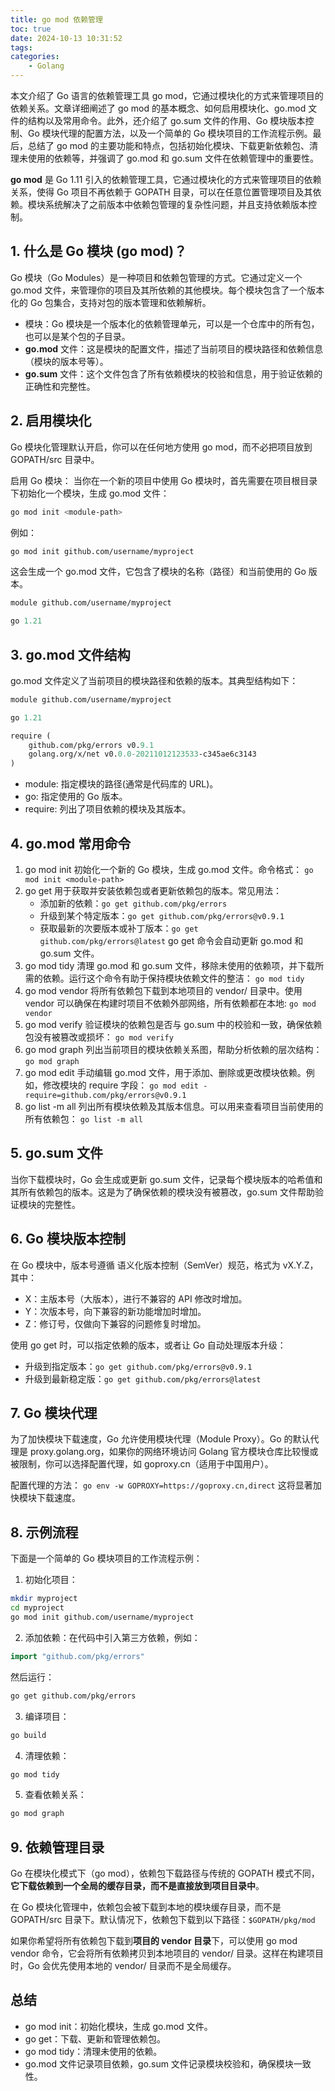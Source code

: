 ```yaml
---
title: go mod 依赖管理
toc: true
date: 2024-10-13 10:31:52
tags:
categories: 
    - Golang
---
```

本文介绍了 Go 语言的依赖管理工具 go mod，它通过模块化的方式来管理项目的依赖关系。<!-- more -->文章详细阐述了 go mod 的基本概念、如何启用模块化、go.mod 文件的结构以及常用命令。此外，还介绍了 go.sum 文件的作用、Go 模块版本控制、Go 模块代理的配置方法，以及一个简单的 Go 模块项目的工作流程示例。最后，总结了 go mod 的主要功能和特点，包括初始化模块、下载更新依赖包、清理未使用的依赖等，并强调了 go.mod 和 go.sum 文件在依赖管理中的重要性。

**go mod** 是 Go 1.11 引入的依赖管理工具，它通过模块化的方式来管理项目的依赖关系，使得 Go 项目不再依赖于 GOPATH 目录，可以在任意位置管理项目及其依赖。模块系统解决了之前版本中依赖包管理的复杂性问题，并且支持依赖版本控制。

## 1. 什么是 Go 模块 (go mod)？

Go 模块（Go Modules）是一种项目和依赖包管理的方式。它通过定义一个 go.mod 文件，来管理你的项目及其所依赖的其他模块。每个模块包含了一个版本化的 Go 包集合，支持对包的版本管理和依赖解析。

- 模块：Go 模块是一个版本化的依赖管理单元，可以是一个仓库中的所有包，也可以是某个包的子目录。
- **go.mod** 文件：这是模块的配置文件，描述了当前项目的模块路径和依赖信息（模块的版本号等）。
- **go.sum** 文件：这个文件包含了所有依赖模块的校验和信息，用于验证依赖的正确性和完整性。

## 2. 启用模块化

Go 模块化管理默认开启，你可以在任何地方使用 go mod，而不必把项目放到 GOPATH/src 目录中。

启用 Go 模块： 当你在一个新的项目中使用 Go 模块时，首先需要在项目根目录下初始化一个模块，生成 go.mod 文件：

```bash
go mod init <module-path>
```

例如：

```bash
go mod init github.com/username/myproject
```

这会生成一个 go.mod 文件，它包含了模块的名称（路径）和当前使用的 Go 版本。

```mod
module github.com/username/myproject

go 1.21
```

## 3. go.mod 文件结构

go.mod 文件定义了当前项目的模块路径和依赖的版本。其典型结构如下：

```mod
module github.com/username/myproject

go 1.21

require (
    github.com/pkg/errors v0.9.1
    golang.org/x/net v0.0.0-20211012123533-c345ae6c3143
)
```

- module: 指定模块的路径(通常是代码库的 URL)。
- go: 指定使用的 Go 版本。
- require: 列出了项目依赖的模块及其版本。

## 4. go.mod 常用命令

1. go mod init
初始化一个新的 Go 模块，生成 go.mod 文件。命令格式：
`go mod init <module-path>`
2. go get
   用于获取并安装依赖包或者更新依赖包的版本。常见用法：
   - 添加新的依赖：`go get github.com/pkg/errors`
   - 升级到某个特定版本：`go get github.com/pkg/errors@v0.9.1`
   - 获取最新的次要版本或补丁版本：`go get github.com/pkg/errors@latest`
go get 命令会自动更新 go.mod 和 go.sum 文件。
3. go mod tidy
清理 go.mod 和 go.sum 文件，移除未使用的依赖项，并下载所需的依赖。运行这个命令有助于保持模块依赖文件的整洁：
`go mod tidy`
4. go mod vendor
将所有依赖包下载到本地项目的 vendor/ 目录中。使用 vendor 可以确保在构建时项目不依赖外部网络，所有依赖都在本地:
`go mod vendor`
5. go mod verify
验证模块的依赖包是否与 go.sum 中的校验和一致，确保依赖包没有被篡改或损坏：
`go mod verify`
6. go mod graph
列出当前项目的模块依赖关系图，帮助分析依赖的层次结构：
`go mod graph`
7. go mod edit
手动编辑 go.mod 文件，用于添加、删除或更改模块依赖。例如，修改模块的 require 字段：
`go mod edit -require=github.com/pkg/errors@v0.9.1`
8. go list -m all
列出所有模块依赖及其版本信息。可以用来查看项目当前使用的所有依赖包：
`go list -m all`

## 5. go.sum 文件

当你下载模块时，Go 会生成或更新 go.sum 文件，记录每个模块版本的哈希值和其所有依赖包的版本。这是为了确保依赖的模块没有被篡改，go.sum 文件帮助验证模块的完整性。

## 6. Go 模块版本控制

在 Go 模块中，版本号遵循 语义化版本控制（SemVer）规范，格式为 vX.Y.Z，其中：

- X：主版本号（大版本），进行不兼容的 API 修改时增加。
- Y：次版本号，向下兼容的新功能增加时增加。
- Z：修订号，仅做向下兼容的问题修复时增加。

使用 go get 时，可以指定依赖的版本，或者让 Go 自动处理版本升级：

- 升级到指定版本：`go get github.com/pkg/errors@v0.9.1`
- 升级到最新稳定版：`go get github.com/pkg/errors@latest`

## 7. Go 模块代理

为了加快模块下载速度，Go 允许使用模块代理（Module Proxy）。Go 的默认代理是 proxy.golang.org，如果你的网络环境访问 Golang 官方模块仓库比较慢或被限制，你可以选择配置代理，如 goproxy.cn（适用于中国用户）。

配置代理的方法：
`go env -w GOPROXY=https://goproxy.cn,direct`
这将显著加快模块下载速度。

## 8. 示例流程

下面是一个简单的 Go 模块项目的工作流程示例：

1. 初始化项目：

```bash
mkdir myproject
cd myproject
go mod init github.com/username/myproject
```

2. 添加依赖：在代码中引入第三方依赖，例如：

```go
import "github.com/pkg/errors"
```

然后运行：

```bash
go get github.com/pkg/errors
```

3. 编译项目：

```bash
go build
```

4. 清理依赖：

```bash
go mod tidy
```

5. 查看依赖关系：

```bash
go mod graph
```

## 9. 依赖管理目录

Go 在模块化模式下（go mod），依赖包下载路径与传统的 GOPATH 模式不同，**它下载依赖到一个全局的缓存目录，而不是直接放到项目目录中**。

在 Go 模块化管理中，依赖包会被下载到本地的模块缓存目录，而不是 GOPATH/src 目录下。默认情况下，依赖包下载到以下路径：`$GOPATH/pkg/mod`

如果你希望将所有依赖包下载到**项目的 vendor 目录**下，可以使用 go mod vendor 命令，它会将所有依赖拷贝到本地项目的 vendor/ 目录。这样在构建项目时，Go 会优先使用本地的 vendor/ 目录而不是全局缓存。

## 总结

- go mod init：初始化模块，生成 go.mod 文件。
- go get：下载、更新和管理依赖包。
- go mod tidy：清理未使用的依赖。
- go.mod 文件记录项目依赖，go.sum 文件记录模块校验和，确保模块一致性。